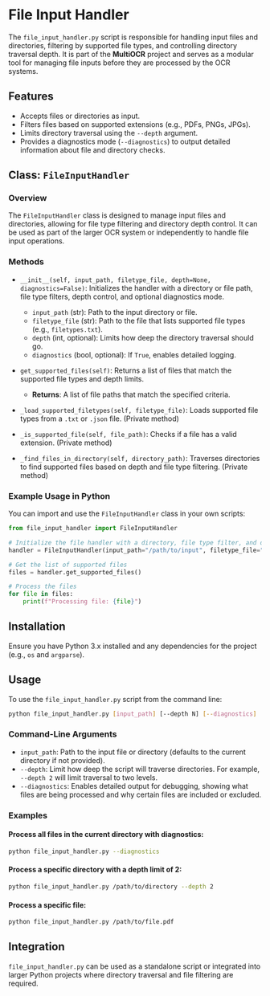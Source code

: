 
# File Input Handler

The `file_input_handler.py` script is responsible for handling input files and directories, filtering by supported file types, and controlling directory traversal depth. It is part of the **MultiOCR** project and serves as a modular tool for managing file inputs before they are processed by the OCR systems.

## Features

- Accepts files or directories as input.
- Filters files based on supported extensions (e.g., PDFs, PNGs, JPGs).
- Limits directory traversal using the `--depth` argument.
- Provides a diagnostics mode (`--diagnostics`) to output detailed information about file and directory checks.

## Class: `FileInputHandler`

### Overview

The `FileInputHandler` class is designed to manage input files and directories, allowing for file type filtering and directory depth control. It can be used as part of the larger OCR system or independently to handle file input operations.

### Methods

- `__init__(self, input_path, filetype_file, depth=None, diagnostics=False)`: Initializes the handler with a directory or file path, file type filters, depth control, and optional diagnostics mode.
  
  - `input_path` (str): Path to the input directory or file.
  - `filetype_file` (str): Path to the file that lists supported file types (e.g., `filetypes.txt`).
  - `depth` (int, optional): Limits how deep the directory traversal should go.
  - `diagnostics` (bool, optional): If `True`, enables detailed logging.
  
- `get_supported_files(self)`: Returns a list of files that match the supported file types and depth limits.
  
  - **Returns**: A list of file paths that match the specified criteria.
  
- `_load_supported_filetypes(self, filetype_file)`: Loads supported file types from a `.txt` or `.json` file. (Private method)

- `_is_supported_file(self, file_path)`: Checks if a file has a valid extension. (Private method)

- `_find_files_in_directory(self, directory_path)`: Traverses directories to find supported files based on depth and file type filtering. (Private method)

### Example Usage in Python

You can import and use the `FileInputHandler` class in your own scripts:

```python
from file_input_handler import FileInputHandler

# Initialize the file handler with a directory, file type filter, and depth
handler = FileInputHandler(input_path="/path/to/input", filetype_file="filetypes.txt", depth=2, diagnostics=True)

# Get the list of supported files
files = handler.get_supported_files()

# Process the files
for file in files:
    print(f"Processing file: {file}")
```

## Installation

Ensure you have Python 3.x installed and any dependencies for the project (e.g., `os` and `argparse`).

## Usage

To use the `file_input_handler.py` script from the command line:

```bash
python file_input_handler.py [input_path] [--depth N] [--diagnostics]
```

### Command-Line Arguments

- `input_path`: Path to the input file or directory (defaults to the current directory if not provided).
- `--depth`: Limit how deep the script will traverse directories. For example, `--depth 2` will limit traversal to two levels.
- `--diagnostics`: Enables detailed output for debugging, showing what files are being processed and why certain files are included or excluded.

### Examples

#### Process all files in the current directory with diagnostics:

```bash
python file_input_handler.py --diagnostics
```

#### Process a specific directory with a depth limit of 2:

```bash
python file_input_handler.py /path/to/directory --depth 2
```

#### Process a specific file:

```bash
python file_input_handler.py /path/to/file.pdf
```

## Integration

`file_input_handler.py` can be used as a standalone script or integrated into larger Python projects where directory traversal and file filtering are required.

